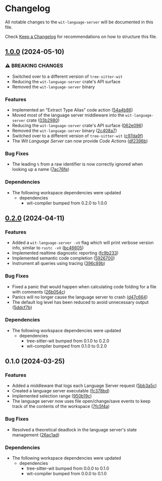# Changelog

All notable changes to the `wit-language-server` will be documented in this file.

Check [Keep a Changelog](http://keepachangelog.com/) for recommendations on how to structure this file.

## [1.0.0](https://github.com/Michael-F-Bryan/wit-lsp/compare/wit-language-server-v0.2.0...wit-language-server-v1.0.0) (2024-05-10)


### ⚠ BREAKING CHANGES

* Switched over to a different version of `tree-sitter-wit`
* Reducing the `wit-language-server` crate's API surface
* Removed the `wit-language-server` binary

### Features

* Implemented an "Extract Type Alias" code action ([54a4b86](https://github.com/Michael-F-Bryan/wit-lsp/commit/54a4b860add9c6eb70e47152aaab150b99472161))
* Moved most of the language server middleware into the `wit-language-server` crate ([03b2980](https://github.com/Michael-F-Bryan/wit-lsp/commit/03b2980b342a89912d7a834236550d85290febb5))
* Reducing the `wit-language-server` crate's API surface ([062e096](https://github.com/Michael-F-Bryan/wit-lsp/commit/062e0968cc62698a2d2705d7327936327ca89350))
* Removed the `wit-language-server` binary ([2c408a7](https://github.com/Michael-F-Bryan/wit-lsp/commit/2c408a73239fae09e978ae418ad7593ae4057cc0))
* Switched over to a different version of `tree-sitter-wit` ([c97da9f](https://github.com/Michael-F-Bryan/wit-lsp/commit/c97da9fad65a76c22a6221812f4b128926d40143))
* The *Wit Language Server* can now provide *Code Actions* ([df2396b](https://github.com/Michael-F-Bryan/wit-lsp/commit/df2396bd09d03821c3dd099bf94a748dd8d9ed35))


### Bug Fixes

* The leading `%` from a raw identifier is now correctly ignored when looking up a name ([7ac76fe](https://github.com/Michael-F-Bryan/wit-lsp/commit/7ac76fe29d3dd21366044ed54491d2015aa7b447))


### Dependencies

* The following workspace dependencies were updated
  * dependencies
    * wit-compiler bumped from 0.2.0 to 1.0.0

## [0.2.0](https://github.com/Michael-F-Bryan/wit-lsp/compare/wit-language-server-v0.1.0...wit-language-server-v0.2.0) (2024-04-11)


### Features

* Added a `wit-language-server -vV` flag which will print verbose version info, similar to `rustc -vV` ([bc46605](https://github.com/Michael-F-Bryan/wit-lsp/commit/bc4660541ef6e7b4a3d8f09c8549578f658e4e4d))
* Implemented realtime diagnostic reporting ([fc9b233](https://github.com/Michael-F-Bryan/wit-lsp/commit/fc9b233952980186e658f8e7aa55a99c6355bb6b))
* Implemented semantic code completion ([5926700](https://github.com/Michael-F-Bryan/wit-lsp/commit/59267009257d91822bf456a0d236d350ab62c531))
* Instrument all queries using tracing ([396c89b](https://github.com/Michael-F-Bryan/wit-lsp/commit/396c89b70cd03f87a1d165edb8fc20fc370b88c9))


### Bug Fixes

* Fixed a panic that would happen when calculating code folding for a file with comments ([26b054c](https://github.com/Michael-F-Bryan/wit-lsp/commit/26b054c5e99937c9c8f2dfc86781bc825123c47f))
* Panics will no longer cause the language server to crash ([d47c664](https://github.com/Michael-F-Bryan/wit-lsp/commit/d47c6646cdb771710750ad8f56028666fbac1758))
* The default log level has been reduced to avoid unnecessary output ([5ddcf7b](https://github.com/Michael-F-Bryan/wit-lsp/commit/5ddcf7b253ebf2b3342e779855e7dcbf13e0c68a))


### Dependencies

* The following workspace dependencies were updated
  * dependencies
    * tree-sitter-wit bumped from 0.1.0 to 0.2.0
    * wit-compiler bumped from 0.1.0 to 0.2.0

## 0.1.0 (2024-03-25)


### Features

* Added a middleware that logs each Language Server request ([5bb3a5c](https://github.com/Michael-F-Bryan/wit-lsp/commit/5bb3a5cac2f5f05f0a5275cea9d9035dc3d8cc19))
* Created a language server executable ([fc378bd](https://github.com/Michael-F-Bryan/wit-lsp/commit/fc378bd99d6f6b3f1f060ac389b487fdbeb1e5a1))
* Implemented selection range ([950b19c](https://github.com/Michael-F-Bryan/wit-lsp/commit/950b19c83ad56a8d6e678b4425d7a4a3bac96ead))
* The language server now uses file open/change/save events to keep track of the contents of the workspace ([7fc5f4a](https://github.com/Michael-F-Bryan/wit-lsp/commit/7fc5f4a6c8b5313a4dab8b17cc9f07b185ae9629))


### Bug Fixes

* Resolved a theoretical deadlock in the language server's state management ([26ac1ad](https://github.com/Michael-F-Bryan/wit-lsp/commit/26ac1addb7deaf1fbb88e78ab01b73fc15d79722))


### Dependencies

* The following workspace dependencies were updated
  * dependencies
    * tree-sitter-wit bumped from 0.0.0 to 0.1.0
    * wit-compiler bumped from 0.0.0 to 0.1.0
